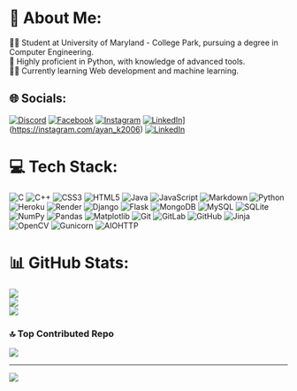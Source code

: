 # 💫 About Me:
🧑‍🎓 Student at University of Maryland - College Park, pursuing a degree in Computer Engineering. <br>🐍 Highly proficient in Python, with knowledge of advanced tools.<br>👨‍💻 Currently learning Web development and machine learning.


## 🌐 Socials:
[![Discord](https://img.shields.io/badge/Discord-%237289DA.svg?logo=discord&logoColor=white)](https://discord.gg/https://discord.gg/ayankakadia2006) [![Facebook](https://img.shields.io/badge/Facebook-%231877F2.svg?logo=Facebook&logoColor=white)](https://facebook.com/https://facebook.com/AyanKakadia2006) [![Instagram](https://img.shields.io/badge/Instagram-%23E4405F.svg?logo=Instagram&logoColor=white)](https://instagram.com/https://instagram.com/ayan_k2006) [![LinkedIn](https://img.shields.io/badge/LinkedIn-%230077B5.svg?logo=linkedin&logoColor=white)](https://linkedin.com/in/shields.io/badge/Instagram-%23E4405F.svg?logo=Instagram&logoColor=white)](https://instagram.com/ayan_k2006) [![LinkedIn](https://img.shields.io/badge/LinkedIn-%230077B5.svg?logo=linkedin&logoColor=white)](https://linkedin.com/in/ayan-kakadia) 

# 💻 Tech Stack:
![C](https://img.shields.io/badge/c-%2300599C.svg?style=for-the-badge&logo=c&logoColor=white) ![C++](https://img.shields.io/badge/c++-%2300599C.svg?style=for-the-badge&logo=c%2B%2B&logoColor=white) ![CSS3](https://img.shields.io/badge/css3-%231572B6.svg?style=for-the-badge&logo=css3&logoColor=white) ![HTML5](https://img.shields.io/badge/html5-%23E34F26.svg?style=for-the-badge&logo=html5&logoColor=white) ![Java](https://img.shields.io/badge/java-%23ED8B00.svg?style=for-the-badge&logo=openjdk&logoColor=white) ![JavaScript](https://img.shields.io/badge/javascript-%23323330.svg?style=for-the-badge&logo=javascript&logoColor=%23F7DF1E) ![Markdown](https://img.shields.io/badge/markdown-%23000000.svg?style=for-the-badge&logo=markdown&logoColor=white) ![Python](https://img.shields.io/badge/python-3670A0?style=for-the-badge&logo=python&logoColor=ffdd54) ![Heroku](https://img.shields.io/badge/heroku-%23430098.svg?style=for-the-badge&logo=heroku&logoColor=white) ![Render](https://img.shields.io/badge/Render-%46E3B7.svg?style=for-the-badge&logo=render&logoColor=white) ![Django](https://img.shields.io/badge/django-%23092E20.svg?style=for-the-badge&logo=django&logoColor=white) ![Flask](https://img.shields.io/badge/flask-%23000.svg?style=for-the-badge&logo=flask&logoColor=white) ![MongoDB](https://img.shields.io/badge/MongoDB-%234ea94b.svg?style=for-the-badge&logo=mongodb&logoColor=white) ![MySQL](https://img.shields.io/badge/mysql-4479A1.svg?style=for-the-badge&logo=mysql&logoColor=white) ![SQLite](https://img.shields.io/badge/sqlite-%2307405e.svg?style=for-the-badge&logo=sqlite&logoColor=white) ![NumPy](https://img.shields.io/badge/numpy-%23013243.svg?style=for-the-badge&logo=numpy&logoColor=white) ![Pandas](https://img.shields.io/badge/pandas-%23150458.svg?style=for-the-badge&logo=pandas&logoColor=white) ![Matplotlib](https://img.shields.io/badge/Matplotlib-%23ffffff.svg?style=for-the-badge&logo=Matplotlib&logoColor=black) ![Git](https://img.shields.io/badge/git-%23F05033.svg?style=for-the-badge&logo=git&logoColor=white) ![GitLab](https://img.shields.io/badge/gitlab-%23181717.svg?style=for-the-badge&logo=gitlab&logoColor=white) ![GitHub](https://img.shields.io/badge/github-%23121011.svg?style=for-the-badge&logo=github&logoColor=white) ![Jinja](https://img.shields.io/badge/jinja-white.svg?style=for-the-badge&logo=jinja&logoColor=black) ![OpenCV](https://img.shields.io/badge/opencv-%23white.svg?style=for-the-badge&logo=opencv&logoColor=white) ![Gunicorn](https://img.shields.io/badge/gunicorn-%298729.svg?style=for-the-badge&logo=gunicorn&logoColor=white) ![AIOHTTP](https://img.shields.io/badge/iohttp-%232C5bb4.svg?style=for-the-badge&logo=aiohttp&logoColor=white)
# 📊 GitHub Stats:
![](https://github-readme-stats.vercel.app/api?username=ayan-kakadia&theme=dark&hide_border=false&include_all_commits=false&count_private=false)<br/>
![](https://github-readme-streak-stats.herokuapp.com/?user=ayan-kakadia&theme=dark&hide_border=false)<br/>
![](https://github-readme-stats.vercel.app/api/top-langs/?username=ayan-kakadia&theme=dark&hide_border=false&include_all_commits=false&count_private=false&layout=compact)

### 🔝 Top Contributed Repo
![](https://github-contributor-stats.vercel.app/api?username=ayan-kakadia&limit=5&theme=dark&combine_all_yearly_contributions=true)

---
[![](https://visitcount.itsvg.in/api?id=ayan-kakadia&icon=0&color=0)](https://visitcount.itsvg.in)

<!-- Proudly created with GPRM ( https://gprm.itsvg.in ) -->
